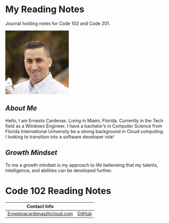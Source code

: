# My Reading Notes

Journal holding notes for Code 102 and Code 201.

![Me](profile_picture.jpeg)

## *About Me*
Hello, I am Ernesto Cardenas. Living in Miami, Florida. Currently in the Tech field as a Windows Engineer. I have a bachelor’s in Computer Science from Florida International University be a strong background in Cloud computing. I looking to transition into a software developer role!

## *Growth Mindset*
To me a growth mindset is my approach to life believeing that my talents, intelligence, and abilities can be developed further. 



# Code 102 Reading Notes


|Contact Info|  |
--- | --- |
|Ernestoacardenas@icloud.com| [GitHub](https://github.com/ernestocardenas)|
